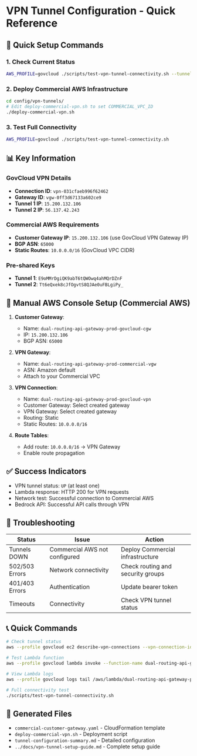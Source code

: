 # VPN Tunnel Configuration - Quick Reference

## 🚀 **Quick Setup Commands**

### 1. Check Current Status
```bash
AWS_PROFILE=govcloud ./scripts/test-vpn-tunnel-connectivity.sh --tunnel-only
```

### 2. Deploy Commercial AWS Infrastructure
```bash
cd config/vpn-tunnels/
# Edit deploy-commercial-vpn.sh to set COMMERCIAL_VPC_ID
./deploy-commercial-vpn.sh
```

### 3. Test Full Connectivity
```bash
AWS_PROFILE=govcloud ./scripts/test-vpn-tunnel-connectivity.sh
```

## 📊 **Key Information**

### GovCloud VPN Details
- **Connection ID**: `vpn-031cfaeb996f62462`
- **Gateway ID**: `vgw-0ff3d67133a602ce9`
- **Tunnel 1 IP**: `15.200.132.106`
- **Tunnel 2 IP**: `56.137.42.243`

### Commercial AWS Requirements
- **Customer Gateway IP**: `15.200.132.106` (use GovCloud VPN Gateway IP)
- **BGP ASN**: `65000`
- **Static Routes**: `10.0.0.0/16` (GovCloud VPC CIDR)

### Pre-shared Keys
- **Tunnel 1**: `E9oMMrDgiQK9abT6tQWOwq4ahMQrDZnF`
- **Tunnel 2**: `Tt6eQxek8cJfOgvtS8QJAe0uFBLgiPy_`

## 🔧 **Manual AWS Console Setup (Commercial AWS)**

1. **Customer Gateway**:
   - Name: `dual-routing-api-gateway-prod-govcloud-cgw`
   - IP: `15.200.132.106`
   - BGP ASN: `65000`

2. **VPN Gateway**:
   - Name: `dual-routing-api-gateway-prod-commercial-vgw`
   - ASN: Amazon default
   - Attach to your Commercial VPC

3. **VPN Connection**:
   - Name: `dual-routing-api-gateway-prod-govcloud-vpn`
   - Customer Gateway: Select created gateway
   - VPN Gateway: Select created gateway
   - Routing: Static
   - Static Routes: `10.0.0.0/16`

4. **Route Tables**:
   - Add route: `10.0.0.0/16` → VPN Gateway
   - Enable route propagation

## ✅ **Success Indicators**

- VPN tunnel status: `UP` (at least one)
- Lambda response: HTTP 200 for VPN requests
- Network test: Successful connection to Commercial AWS
- Bedrock API: Successful API calls through VPN

## 🚨 **Troubleshooting**

| Status | Issue | Action |
|--------|-------|--------|
| Tunnels DOWN | Commercial AWS not configured | Deploy Commercial infrastructure |
| 502/503 Errors | Network connectivity | Check routing and security groups |
| 401/403 Errors | Authentication | Update bearer token |
| Timeouts | Connectivity | Check VPN tunnel status |

## 📞 **Quick Commands**

```bash
# Check tunnel status
aws --profile govcloud ec2 describe-vpn-connections --vpn-connection-ids vpn-031cfaeb996f62462

# Test Lambda function
aws --profile govcloud lambda invoke --function-name dual-routing-api-gateway-prod-vpn-lambda --payload '{"httpMethod":"GET","path":"/vpn/health"}' response.json

# View Lambda logs
aws --profile govcloud logs tail /aws/lambda/dual-routing-api-gateway-prod-vpn-lambda --follow

# Full connectivity test
./scripts/test-vpn-tunnel-connectivity.sh
```

## 📁 **Generated Files**

- `commercial-customer-gateway.yaml` - CloudFormation template
- `deploy-commercial-vpn.sh` - Deployment script
- `tunnel-configuration-summary.md` - Detailed configuration
- `../docs/vpn-tunnel-setup-guide.md` - Complete setup guide